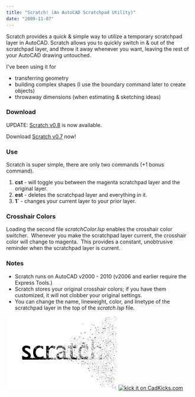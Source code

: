 ```yaml
---
title: "Scratch! (An AutoCAD Scratchpad Utility)"
date: "2009-11-07"
---
```


Scratch provides a quick & simple way to utilize a temporary scratchpad layer in AutoCAD. Scratch allows you to quickly switch in & out of the scratchpad layer, and throw it away whenever you want, leaving the rest of your AutoCAD drawing untouched.

I've been using it for

- transferring geometry
- building complex shapes (I use the boundary command later to create objects)
- throwaway dimensions (when estimating & sketching ideas)

### Download

UPDATE: [Scratch v0.8](http://scenic-shop.com/wp/2010/02/scratch-v0-8-released/) is now available.

Download [Scratch v0.7](http://scenic-shop.com/files/cad/scratch0.7.zip) now!

### Use

Scratch is super simple, there are only two commands (+1 bonus command).

1. **cst** - will toggle you between the magenta scratchpad layer and the original layer.
2. **est** - deletes the scratchpad layer and everything in it.
3. **1\`** - changes your current layer to your prior layer.

### Crosshair Colors

Loading the second file _scratchColor.lsp_ enables the crosshair color switcher.  Whenever you make the scratchpad layer current, the crosshair color will change to magenta.  This provides a constant, unobtrusive reminder when the scratchpad layer is current.

### Notes

- Scratch runs on AutoCAD v2000 - 2010 (v2006 and earlier require the Express Tools.)
- Scratch stores your original crosshair colors; if you have them customized, it will not clobber your original settings.
- You can change the name, lineweight, color, and linetype of the scratchpad layer in the top of the _scratch.lsp_ file.

[![scratch](images/scratch.png "scratch")](http://scenic-shop.com/wp/wp-content/uploads/2009/11/scratch.png) [![kick it on CadKicks.com](http://cadkicks.com:80/Services/Images/KickItImageGenerator.ashx?url=http%3a%2f%2fscenic-shop.com%2fwp%2f2009%2f11%2fscratch-an-autocad-scratchpad-utility%2f&bgcolor=FF9900&cfgcolor=FFFFFF&cbgcolor=000000)](http://cadkicks.com:80/kick/?url=http%3a%2f%2fscenic-shop.com%2fwp%2f2009%2f11%2fscratch-an-autocad-scratchpad-utility%2f)
